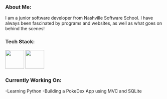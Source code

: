### About Me:
  I am a junior software developer from Nashville Software School. I have always been fascinated by programs and websites, as well as what goes on behind the scenes!

### Tech Stack:
  <img src="https://upload.wikimedia.org/wikipedia/commons/thumb/6/61/HTML5_logo_and_wordmark.svg/2048px-HTML5_logo_and_wordmark.svg.png" height="60" width="60" >
  <img src="[https://upload.wikimedia.org/wikipedia/commons/thumb/6/61/HTML5_logo_and_wordmark.svg/2048px-HTML5_logo_and_wordmark.svg.png](https://cdn.freebiesupply.com/logos/large/2x/css3-logo-png-transparent.png)" height="60" width="60" >

### Currently Working On:
  -Learning Python
  -Building a PokeDex App using MVC and SQLite
